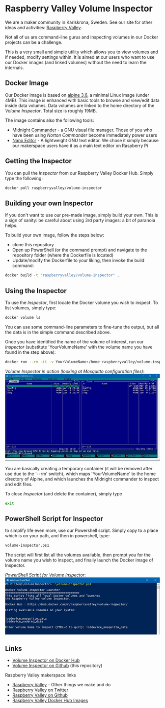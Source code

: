 # Raspberry Valley Volume Inspector

We are a maker community in Karlskrona, Sweden. See our site for other ideas and activities: [Raspberry Valley](https://raspberry-valley.azurewebsites.net).

Not all of us are command-line gurus and inspecting volumes in our Docker projects can be a challenge.

This is a very small and simple utility which allows you to view volumes and if needed, modify settings within. It is aimed at our users who want to use our Docker images (and linked volumes) without the need to learn the internals.

## Docker Image

Our Docker image is based on [alpine 3.6](https://hub.docker.com/_/alpine/), a minimal Linux image (under 4MB). This image is enhanced with basic tools to browse and view/edit data inside data volumes. Data volumes are linked to the home directory of the *Volume Inspector*. Total size is roughly 19MB.

The image contains also the following tools:

* [Midnight Commander](http://midnight-commander.org/) - a GNU visual file manager. Those of you who have been using *Norton Commander* become immediately power users
* [Nano Editor](https://www.nano-editor.org/) - A lightweight GNU text editor. We chose it simply because our makerspace users have it as a main text editor on Raspberry Pi

## Getting the Inspector

You can pull the *Inspector* from our Raspberry Valley Docker Hub. Simply type the following:

```bash
docker pull raspberryvalley/volume-inspector
```

## Building your own Inspector

If you don't want to use our pre-made image, simply build your own. This is a sign of sanity: be careful about using 3rd party images: a bit of paranoia helps.

To build your own image, follow the steps below:

* clone this repository
* Open up PowerShell (or the command prompt) and navigate to the repository folder (where the Dockerfile is located)
* Update/modify the Dockerfile to your liking, then invoke the build command:

```bash
docker build -t "raspberryvalley/volume-inspector" .
```

## Using the Inspector

To use the *Inspector*, first locate the Docker volume you wish to inspect. To list volumes, simply type:

```bash
docker volume ls
```

You can use some command-line parameters to fine-tune the output, but all the data is in the simple command described above.

Once you have identified the name of the volume of interest, run our *Inspector* (substitute 'YourVolumeName' with the volume name you have found in the step above):

```bash
docker run --rm -it -v YourVolumeName:/home raspberryvalley/volume-inspector
```

*Volume Inspector in action (looking at Mosquitto configuration files)*:
![Inspector in Action](img/Inspector-in-Action.jpg)

You are basically creating a temporary container (it will be removed after use due to the '--rm' switch), which maps 'YourVolumeName' to the home directory of Alpine, and which launches the Midnight commander to inspect and edit files.

To close *Inspector* (and delete the container), simply type

```bash
exit
```

## PowerShell Script for Inspector

to simplify life even more, use our Powershell script. Simply copy to a place which is on your path, and then in powershell, type:

```bash
volume-inspector.ps1
```

The script will first list all the volumes available, then prompt you for the volume name you wish to inspect, and finally launch the Docker image of Inspector.

*PowerShell Script for Volume Inspector*:
![Powershell script in action](img/Inspector-PowerShell.jpg)

## Links

* [Volume Inspector on Docker Hub](https://hub.docker.com/r/raspberryvalley/volume-inspector/)
* [Volume Inspector on Github](https://github.com/raspberryvalley/docker-volume-inspector) (this repository)

Raspberry Valley makerspace links

* [Raspberry Valley](https://raspberry-valley.azurewebsites.net) - Other things we make and do
* [Raspberry Valley on Twitter](https://twitter.com/RaspberryValley)
* [Raspberry Valley on Github](https://github.com/raspberryvalley)
* [Raspberry Valley Docker Hub Images](hub.docker.com/r/raspberryvalley/)
